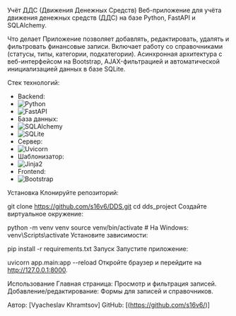Учёт ДДС (Движения Денежных Средств)
Веб-приложение для учёта движения денежных средств (ДДС) на базе Python, FastAPI и SQLAlchemy.

Что делает
Приложение позволяет добавлять, редактировать, удалять и фильтровать финансовые записи. Включает работу со справочниками (статусы, типы, категории, подкатегории). Асинхронная архитектура с веб-интерфейсом на Bootstrap, AJAX-фильтрацией и автоматической инициализацией данных в базе SQLite.

Стек технологий:
- Backend:
- ![Python](https://img.shields.io/badge/Python-3776AB?style=for-the-badge&logo=python&logoColor=white)
- ![FastAPI](https://img.shields.io/badge/FastAPI-009688?style=for-the-badge&logo=fastapi&logoColor=white)
- База данных:
- ![SQLAlchemy](https://img.shields.io/badge/SQLAlchemy-black?style=for-the-badge&logo=sqlalchemy&logoColor=white)
- ![SQLite](https://img.shields.io/badge/SQLite-07405E?style=for-the-badge&logo=sqlite&logoColor=white)
- Сервер:
- ![Uvicorn](https://img.shields.io/badge/Uvicorn-009688?style=for-the-badge&logo=uvicorn&logoColor=white)
- Шаблонизатор:
- ![Jinja2](https://img.shields.io/badge/Jinja2-fff?style=for-the-badge&logo=jina&logoColor=black)
- Frontend:
- ![Bootstrap](https://img.shields.io/badge/Bootstrap-7952B3?style=for-the-badge&logo=bootstrap&logoColor=white)

Установка
Клонируйте репозиторий:

git clone https://github.com/s16v6/DDS.git
cd dds_project
Создайте виртуальное окружение:

python -m venv venv
source venv/bin/activate  # На Windows: venv\Scripts\activate
Установите зависимости:

pip install -r requirements.txt
Запуск
Запустите приложение:

uvicorn app.main:app --reload
Откройте браузер и перейдите на http://127.0.0.1:8000.

Использование
Главная страница: Просмотр и фильтрация записей.
Добавление/редактирование: Формы для записей и справочников.

Автор: [Vyacheslav Khramtsov] GitHub: [(https://github.com/s16v6/)]